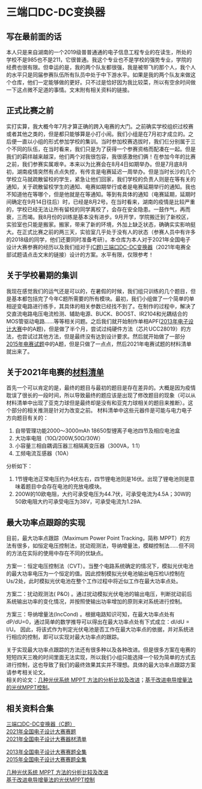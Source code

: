 # 三端口DC-DC变换器

## 写在最前面的话

本人只是来自湖南的一个2019级普普通通的电子信息工程专业的在读生，所处的学校不是985也不是211，它很普通。我这个专业也不是学校的强势专业，学院的经费也很有限。但幸运的是，我的两个队友都很强，我是被带飞的那个人，我个人的水平只是同届参赛队伍所有队员中处于中下游水平。如果是我的两个队友来做这个仓库，他们一定能够做的更好。只不过是恰好因为我比较菜，所以有空余时间做一下这点微不足道的事情。文末附有相关资料的链接。

## 正式比赛之前

实打实算，我大概今年7月才算正确的跨入电赛的大门。之前确实学校组织过校赛或者其他之类的，但是都只能够算是小打小闹。我们小组是在7月初才成立的。之后便一直以小组的形式参加学校的集训。当时参加校赛选拔时，我们仨分别属于三个不同的队伍，在当时看来，我们只是为了获得一个参赛资格而配凑在一起。但是我们的羁绊越来越深，他们两个对我很包容，我很感激他们俩！在参加今年的比赛之前，我们参赛实属艰辛。本来以为比赛会在8月4日如期举办。但是7月底8月初，湖南疫情突然有点点失控，有传言是电赛延迟一周举办。但是当时长沙的几个学校立马就疏散留校的学生，紧急让他们回家，我们学校的负责人则是在等有关的通知，关于疏散留校学生的通知、电赛如期举行或者是电赛延期举行的通知。我也不知道他在等哪个，但是他就是在等通知。等到有具体的通知（电赛延期，延期时间确定在9月14日往后）时，已经是8月2号。在当时看来，湖南的疫情是比较严重的，学校已经无法让所有留校的同学离校了，会存在安全隐患。一鼓作气，再而衰，三而竭。我8月份的训练是基本没有进步。9月开学，学院搬迁到了新校区，实验室也只能是搬家。搬家，带来了新的环境，外加上缺乏状态，确确实实影响挺大。在正式比赛之前的两三天，实验室几乎处于没有人的状态（参赛人员中有许多的2018级的同学，他们还要同时准备考研）。本仓库为本人对于2021年全国电子设计大赛参赛的经历以及我们组对于[(C题)三端口DC-DC变换器](2021年C题.docx)（2021年电赛全部试题请点击文末的链接）设计的方案。水平有限，仅限参考！

## 关于学校暑期的集训

我现在感觉我们的运气还是可以的，在暑假的时候，我们组只训练的几个题目，但是基本都包括完了今年C题所需要的所有模块。最初，我们小组做了一个简单的单相逆变电路进行练手，其具体的相关参数已经找不到了。在制作的过程中，解决了交直流电路电压电流检测、辅助电源、BUCK、BOOST、IR2104和光耦结合的MOS管驱动电路……等等相关问题。之后我们就开始制作单相APF([2013年电子设计大赛](2013全国电子设计大赛题目.pdf)中的A题)，但是做了半个月，尝试过纯硬件方法（芯片UCC28019）的方法，也尝试过其他方法，但是最终没有达到设计要求。然后就开始做了一部分[2015年电赛试题](2015全国电子设计大赛题目.pdf)中的A题，但是只做了一点点，然后2021年电赛试题的材料清单就出来了。

## 关于2021年电赛的[材料清单](2021电赛器材清单.pdf)

首先一个可以肯定的是，最终的题目与最初的题目是存在差异的。大概是因为疫情耽误了很长的一段时间，所以导致最终的题应该是出现了修改题目的现象（可以从材料清单中出现了亚克力球但是最终却是没有和亚克力球相关的题目来推断）。这个部分的相关推测是针对为改变之前。
材料清单中这些元器件是可能与电力电子方向题目有关的：

1. 自带管理功能2000～3000mAh 18650型锂离子电池四节及相应电池盒
2. 大功率电阻（10Ω/200W,50Ω/30W）
3. 小容量三相自耦调压器三相隔离变压器（300VA，1:1）
4. 工频电流互感器（10A）

分析如下：

1. 1节锂电池正常电压约为4伏左右，四节锂电池则是16伏。出现了锂电池则是意味着题目中会存在电池的充放电模块。
2. 200W的10欧电阻，大约可承受电压为44.7伏，可承受电流为4.5A；30W的50欧电阻大约可承受电压为38V，可承受电流为1.29A.

## 最大功率点跟踪的实现

目前，最大功率点跟踪（Maximum Power Point Tracking，简称 MPPT）的方法有很多，如恒定电压控制法，扰动观测法，导纳增量法，模糊控制法……但不同的方法在实际的使用中存在不同的优缺点。

方案一：恒定电压控制法（CVT）。当整个电路系统确定的情况下，模拟光伏电池的最大功率电压为一个恒定的值。因此控制模拟光伏电池输出电压检Ui控制在Us/2处，此时模拟光伏电池在整个工作过程中将近似工作在最大功率点处。

方案二：扰动观测法( P&O) 。通过扰动模拟光伏电池的输出电压，判断扰动前后系统输出功率的变化情况，并按照使输出功率增加的原则来对系统进行控制。

方案三：导纳增量法(IncCond) 。根据电路知识可知，在最大功率点处有 dP/dU=0，通过简单的数学推导可以得出在最大功率点处有下式成立：dI/dU = I/U。 因此，将该式作为判定光伏电池是否工作在最大功率点的依据，并对系统进行相应的控制，即可以实现对最大功率点的跟踪。

关于实现最大功率点跟踪的方法还有很多种以及各种改进。但是很多方案在电赛的短短四天三晚的时间里面无法实现，所以我们小组只能选择一个较为简单的方式去进行控制，这也导致了我们的最终效果其实并不理想。具体的最大功率点跟踪方案请参考相关论文。  
相关的论文：[几种光伏系统 MPPT 方法的分析比较及改进](https://kns.cnki.net/kcms/detail/detail.aspx?dbcode=CJFD&dbname=CJFD2007&filename=DLDZ200705001&uniplatform=NZKPT&v=ndG04dNQ4IB2BXtqVhJDjdtiktz7IKgJVPT-1DynU24uyqaxw1huS4L0oKLHgF_T )；[基于改进电导增量法的光伏MPPT控制](https://kns.cnki.net/kcms/detail/detail.aspx?dbcode=CJFD&dbname=CJFDLAST2021&filename=XBDJ202109008&uniplatform=NZKPT&v=Is2N8VyAT6BkXoAIJiStBTJwWZPgwUxfGJ8AQkMAMvQ2WkwZNbvYGPrlSDIF8QmZ)。

## 相关资料合集

[三端口DC-DC变换器（C题）](2021年C题.docx)  
[2021年全国电子设计大赛赛题](2021竞赛题目（本科）.zip)  
[2021年全国电子设计大赛器材清单](2021电赛器材清单.pdf)  

[2013年全国电子设计大赛赛题全集](2013全国电子设计大赛题目.pdf)  
[2015年全国电子设计大赛赛题全集](2015全国电子设计大赛题目.pdf)  

 
[几种光伏系统 MPPT 方法的分析比较及改进](https://kns.cnki.net/kcms/detail/detail.aspx?dbcode=CJFD&dbname=CJFD2007&filename=DLDZ200705001&uniplatform=NZKPT&v=ndG04dNQ4IB2BXtqVhJDjdtiktz7IKgJVPT-1DynU24uyqaxw1huS4L0oKLHgF_T )  
[基于改进电导增量法的光伏MPPT控制](https://kns.cnki.net/kcms/detail/detail.aspx?dbcode=CJFD&dbname=CJFDLAST2021&filename=XBDJ202109008&uniplatform=NZKPT&v=Is2N8VyAT6BkXoAIJiStBTJwWZPgwUxfGJ8AQkMAMvQ2WkwZNbvYGPrlSDIF8QmZ)  
